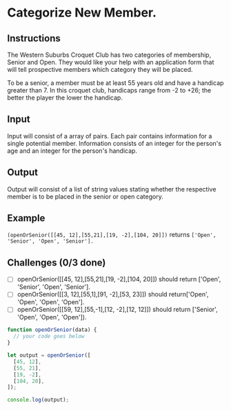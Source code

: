 # Categorize New Member.

## Instructions

The Western Suburbs Croquet Club has two categories of membership, Senior and Open. They would like your help with an application form that will tell prospective members which category they will be placed.

To be a senior, a member must be at least 55 years old and have a handicap greater than 7. In this croquet club, handicaps range from -2 to +26; the better the player the lower the handicap.

## Input

Input will consist of a array of pairs. Each pair contains information for a single potential member. Information consists of an integer for the person's age and an integer for the person's handicap.

## Output

Output will consist of a list of string values stating whether the respective member is to be placed in the senior or open category.

## Example

`(openOrSenior([[45, 12],[55,21],[19, -2],[104, 20]])` returns `['Open', 'Senior', 'Open', 'Senior'].`

## Challenges (0/3 done)

- [ ] openOrSenior([[45, 12],[55,21],[19, -2],[104, 20]]) should return ['Open', 'Senior', 'Open', 'Senior'].
- [ ] openOrSenior([[3, 12],[55,1],[91, -2],[53, 23]]) should return['Open', 'Open', 'Open', 'Open'].
- [ ] openOrSenior([[59, 12],[55,-1],[12, -2],[12, 12]]) should return ['Senior', 'Open', 'Open', 'Open']).

```js
function openOrSenior(data) {
  // your code goes below
}

let output = openOrSenior([
  [45, 12],
  [55, 21],
  [19, -2],
  [104, 20],
]);

console.log(output);
```
